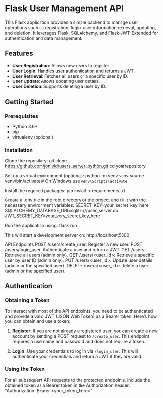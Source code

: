 # Flask User Management API

This Flask application provides a simple backend to manage user operations such as registration, login, user information retrieval, updating, and deletion. It leverages Flask, SQLAlchemy, and Flask-JWT-Extended for authentication and data management.

## Features

- **User Registration**: Allows new users to register.
- **User Login**: Handles user authentication and returns a JWT.
- **User Retrieval**: Fetches all users or a specific user by ID.
- **User Update**: Allows updating user details.
- **User Deletion**: Supports deleting a user by ID.

## Getting Started

### Prerequisites

- Python 3.6+
- pip
- virtualenv (optional)

### Installation

Clone the repository:
git clone https://github.com/jonivid/users_server_python.git
cd yourrepository

Set up a virtual environment (optional):
python -m venv venv
source venv/bin/activate  # On Windows use `venv\Scripts\activate`

Install the required packages:
pip install -r requirements.txt

Create a .env file in the root directory of the project and fill it with the necessary environment variables:
SECRET_KEY=your_secret_key_here
SQLALCHEMY_DATABASE_URI=sqlite:///user_server.db
JWT_SECRET_KEY=your_very_secret_key_here

Run the application using:
flask run

This will start a development server on:
http://localhost:5000


API Endpoints
POST   /users/create_user: Register a new user.
POST   /users/login_user: Authenticate a user and return a JWT.
GET    /users: Retrieve all users (admin only).
GET    /users/<user_id>: Retrieve a specific user by user ID (admin only).
PUT    /users/<user_id>: Update user details (admin or the specified user).
DELETE /users/<user_id>: Delete a user (admin or the specified user).


## Authentication

### Obtaining a Token

To interact with most of the API endpoints, you need to be authenticated and provide a valid JWT (JSON Web Token) as a Bearer token. 
Here’s how you can obtain and use a token:

1. **Register**: If you are not already a registered user, you can create a new account by sending a POST request to `/create_user`. This endpoint requires a username and password and does not require a token.

2. **Login**: Use your credentials to log in via `/login_user`. This will authenticate your credentials and return a JWT if they are valid.

### Using the Token

For all subsequent API requests to the protected endpoints, include the obtained token as a Bearer token in the Authorization header:
"Authorization: Bearer <your_token_here>"




















